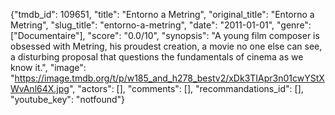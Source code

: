 {"tmdb_id": 109651, "title": "Entorno a Metring", "original_title": "Entorno a Metring", "slug_title": "entorno-a-metring", "date": "2011-01-01", "genre": ["Documentaire"], "score": "0.0/10", "synopsis": "A young film composer is obsessed with Metring, his proudest creation, a movie no one else can see, a disturbing proposal that questions the fundamentals of cinema as we know it.", "image": "https://image.tmdb.org/t/p/w185_and_h278_bestv2/xDk3TIApr3n01cwYStXWvAnl64X.jpg", "actors": [], "comments": [], "recommandations_id": [], "youtube_key": "notfound"}